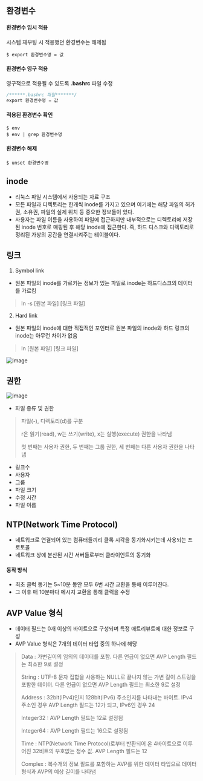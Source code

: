 ## 환경변수
#### 환경변수 임시 적용
시스템 재부팅 시 적용했던 환경변수는 해제됨
```
$ export 환경변수명 = 값
```
#### 환경변수 영구 적용
영구적으로 적용될 수 있도록 **.bashrc** 파일 수정
```c
/******.bashrc 파일*******/
export 환경변수명 = 값
``` 
#### 적용된 환경변수 확인
```
$ env
$ env | grep 환경변수명
```
#### 환경변수 해제
```
$ unset 환경변수명
```
## inode
* 리눅스 파일 시스템에서 사용되는 자료 구조
* 모든 파일과 디렉토리는 한개씩 inode를 가지고 있으며 여기에는 해당 파일의 허가권, 소유권, 파일의 실제 위치 등 중요한 정보들이 있다.
* 사용자는 파일 이름을 사용하여 파일에 접근하지만 내부적으로는 디렉토리에 저장된 inode 번호로 매핑된 후 해당 inode에 접근한다. 즉, 하드 디스크와 디렉토리로 정리된 가상의 공간을 연결시켜주는 테이블이다.

## 링크
1. Symbol link
* 원본 파일의 inode를 가르키는 정보가 있는 파일로 inode는 하드디스크의 데이터를 가르킴
> ln -s [원본 파일] [링크 파일]
2. Hard link
* 원본 파일의 inode에 대한 직접적인 포인터로 원본 파일의 inode와 하드 링크의 inode는 아무런 차이가 없음
> ln [원본 파일] [링크 파일]

![image](https://user-images.githubusercontent.com/64197428/131083519-a5e44ac5-79d6-4e63-947c-7621fea32594.png)

## 권한
![image](https://user-images.githubusercontent.com/64197428/131078338-b36097e3-552d-4bb0-a63e-2fc9881b0d95.png)
* 파일 종류 및 권한
> 파일(-), 디렉토리(d)를 구분
> 
> r은 읽기(read), w는 쓰기(write), x는 실행(execute) 권한을 나타냄
> 
> 첫 번째는 사용자 권한, 두 번째는 그룹 권한, 세 번째는 다른 사용자 권한을 나타냄
* 링크수
* 사용자
* 그룹
* 파일 크기
* 수정 시간
* 파일 이름


## NTP(Network Time Protocol)
* 네트워크로 연결되어 있는 컴퓨터들끼리 클록 시각을 동기화시키는데 사용되는 프로토콜
* 네트워크 상에 분산된 시간 서버들로부터 클라이언트의 동기화
#### 동작 방식
* 최초 클럭 동기는 5~10분 동안 모두 6번 시간 교환을 통해 이루어진다.
* 그 이후 매 10분마다 메시지 교환을 통해 클럭을 수정


## AVP Value 형식
* 데이터 필드는 0개 이상의 바이트으로 구성되며 특정 애트리뷰트에 대한 정보로 구성
* AVP Value 형식은 7개의 데이터 타입 중의 하나에 해당
> Data : 가변길이의 임의의 데이터를 포함. 다른 언급이 없으면 AVP Length 필드는 최소한 9로 설정
> 
> String : UTF-8 문자 집합을 사용하는 NULL로 끝나지 않는 가변 길이 스트링을 포함한 데이터. 다른 언급이 없으면 AVP Length 필드는 최소한 9로 설정
> 
> Address : 32bit(IPv4)인지 128bit(IPv6) 주소인지를 나타내는 바이트. IPv4 주소인 경우 AVP Length 필드는 12가 되고, IPv6인 경우 24
> 
> Integer32 : AVP Length 필드는 12로 설정됨
> 
> Integer64 : AVP Length 필드는 16으로 설정됨
> 
> Time : NTP(Network Time Protocol)로부터 반환되어 온 4바이트으로 이루어진 32비트의 부호없는 정수 값. AVP Length 필드는 12
> 
> Complex : 복수개의 정보 필드를 포함하는 AVP를 위한 데이터 타입으로 데이터 형식과 AVP의 예상 길이를 나타냄
> 









